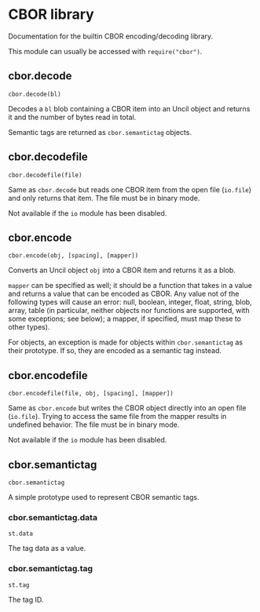 
# CBOR library

Documentation for the builtin CBOR encoding/decoding library.

This module can usually be accessed with `require("cbor")`.

## cbor.decode
`cbor.decode(bl)`

Decodes a `bl` blob containing a CBOR item into an Uncil object and
returns it and the number of bytes read in total.

Semantic tags are returned as `cbor.semantictag` objects.

## cbor.decodefile
`cbor.decodefile(file)`

Same as `cbor.decode` but reads one CBOR item from the open file (`io.file`)
and only returns that item. The file must be in binary mode.

Not available if the `io` module has been disabled.

## cbor.encode
`cbor.encode(obj, [spacing], [mapper])`

Converts an Uncil object `obj` into a CBOR item and returns it as a blob.

`mapper` can be specified as well; it should be a function that takes in
a value and returns a value that can be encoded as CBOR.  Any value not of the
following types will cause an error: null, boolean, integer, float, string,
blob, array, table (in particular, neither objects nor functions are supported,
with some exceptions; see below); a mapper, if specified, must map these
to other types).

For objects, an exception is made for objects within `cbor.semantictag` as their
prototype. If so, they are encoded as a semantic tag instead.

## cbor.encodefile
`cbor.encodefile(file, obj, [spacing], [mapper])`

Same as `cbor.encode` but writes the CBOR object directly into an open
file (`io.file`). Trying to access the same file from the mapper results in
undefined behavior. The file must be in binary mode.

Not available if the `io` module has been disabled.

## cbor.semantictag
`cbor.semantictag`

A simple prototype used to represent CBOR semantic tags.

### cbor.semantictag.data
`st.data`

The tag data as a value.

### cbor.semantictag.tag
`st.tag`

The tag ID.
